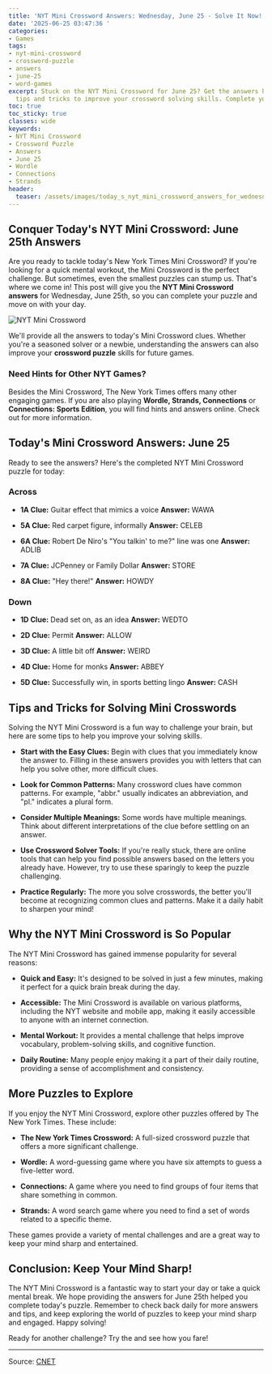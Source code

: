 ```yaml
---
title: 'NYT Mini Crossword Answers: Wednesday, June 25 - Solve It Now!'
date: '2025-06-25 03:47:36 '
categories:
- Games
tags:
- nyt-mini-crossword
- crossword-puzzle
- answers
- june-25
- word-games
excerpt: Stuck on the NYT Mini Crossword for June 25? Get the answers here! Plus,
  tips and tricks to improve your crossword solving skills. Complete your puzzle now!
toc: true
toc_sticky: true
classes: wide
keywords:
- NYT Mini Crossword
- Crossword Puzzle
- Answers
- June 25
- Wordle
- Connections
- Strands
header:
  teaser: /assets/images/today_s_nyt_mini_crossword_answers_for_wednesday___20250625034736.jpg
---
```


## Conquer Today's NYT Mini Crossword: June 25th Answers

Are you ready to tackle today's New York Times Mini Crossword? If you're looking for a quick mental workout, the Mini Crossword is the perfect challenge. But sometimes, even the smallest puzzles can stump us. That's where we come in! This post will give you the **NYT Mini Crossword answers** for Wednesday, June 25th, so you can complete your puzzle and move on with your day.

![NYT Mini Crossword](https://www.cnet.com/a/img/resize/16d2290ea5c9dc928db9624c275de45ff920b828/hub/2024/07/25/50d61b9b-1c76-4678-9a92-f6eca531f4a8/nyt-mini-crossword-234876.jpg?auto=webp&fit=crop&height=614&width=1092)

We'll provide all the answers to today's Mini Crossword clues. Whether you're a seasoned solver or a newbie, understanding the answers can also improve your **crossword puzzle** skills for future games.

### Need Hints for Other NYT Games?

Besides the Mini Crossword, The New York Times offers many other engaging games. If you are also playing **Wordle, Strands, Connections** or **Connections: Sports Edition**, you will find hints and answers online. Check out  for more information.

## Today's Mini Crossword Answers: June 25

Ready to see the answers? Here's the completed NYT Mini Crossword puzzle for today:

### Across

*   **1A Clue:** Guitar effect that mimics a voice
    **Answer:** WAWA

*   **5A Clue:** Red carpet figure, informally
    **Answer:** CELEB

*   **6A Clue:** Robert De Niro's "You talkin' to me?" line was one
    **Answer:** ADLIB

*   **7A Clue:** JCPenney or Family Dollar
    **Answer:** STORE

*   **8A Clue:** "Hey there!"
    **Answer:** HOWDY

### Down

*   **1D Clue:** Dead set on, as an idea
    **Answer:** WEDTO

*   **2D Clue:** Permit
    **Answer:** ALLOW

*   **3D Clue:** A little bit off
    **Answer:** WEIRD

*   **4D Clue:** Home for monks
    **Answer:** ABBEY

*   **5D Clue:** Successfully win, in sports betting lingo
    **Answer:** CASH

## Tips and Tricks for Solving Mini Crosswords

Solving the NYT Mini Crossword is a fun way to challenge your brain, but here are some tips to help you improve your solving skills.

*   **Start with the Easy Clues:** Begin with clues that you immediately know the answer to. Filling in these answers provides you with letters that can help you solve other, more difficult clues.

*   **Look for Common Patterns:** Many crossword clues have common patterns. For example, "abbr." usually indicates an abbreviation, and "pl." indicates a plural form.

*   **Consider Multiple Meanings:** Some words have multiple meanings. Think about different interpretations of the clue before settling on an answer.

*   **Use Crossword Solver Tools:** If you're really stuck, there are online tools that can help you find possible answers based on the letters you already have. However, try to use these sparingly to keep the puzzle challenging.

*   **Practice Regularly:** The more you solve crosswords, the better you'll become at recognizing common clues and patterns. Make it a daily habit to sharpen your mind!

## Why the NYT Mini Crossword is So Popular

The NYT Mini Crossword has gained immense popularity for several reasons:

*   **Quick and Easy:** It's designed to be solved in just a few minutes, making it perfect for a quick brain break during the day.

*   **Accessible:** The Mini Crossword is available on various platforms, including the NYT website and mobile app, making it easily accessible to anyone with an internet connection.

*   **Mental Workout:** It provides a mental challenge that helps improve vocabulary, problem-solving skills, and cognitive function.

*   **Daily Routine:** Many people enjoy making it a part of their daily routine, providing a sense of accomplishment and consistency.

## More Puzzles to Explore

If you enjoy the NYT Mini Crossword, explore other puzzles offered by The New York Times. These include:

*   **The New York Times Crossword:** A full-sized crossword puzzle that offers a more significant challenge.

*   **Wordle:** A word-guessing game where you have six attempts to guess a five-letter word.

*   **Connections:** A game where you need to find groups of four items that share something in common.

*   **Strands:** A word search game where you need to find a set of words related to a specific theme.

These games provide a variety of mental challenges and are a great way to keep your mind sharp and entertained.

## Conclusion: Keep Your Mind Sharp!

The NYT Mini Crossword is a fantastic way to start your day or take a quick mental break. We hope providing the answers for June 25th helped you complete today's puzzle. Remember to check back daily for more answers and tips, and keep exploring the world of puzzles to keep your mind sharp and engaged. Happy solving!

Ready for another challenge? Try the  and see how you fare!

---

Source: [CNET](https://www.cnet.com/tech/gaming/todays-nyt-mini-crossword-answers-for-wednesday-june-25/#ftag=CAD590a51e)